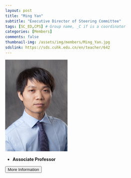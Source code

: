 ```yaml
---
layout: post
title: "Ming Yan"
subtitle: "Executive Director of Steering Committee"
tags: [SC_ED,CPS] # Group name, _C if is a coordinator
categories: [Members]
comments: false
thumbnail-img: /assets/img/members/Ming_Yan.jpg
sdslink: https://sds.cuhk.edu.cn/en/teacher/642
---
```


<!-- photo -->
<!-- size: 200px width use html-->
<img
    src="../../assets/img/members/Ming_Yan.jpg"
    alt=""
    style="width: 200px; align: left;"
/>

<!-- bio -->
- **Associate Professor**

<p>
    <button class="button">
    <a
        href="https://sds.cuhk.edu.cn/en/teacher/642"
        style="text-decoration: none"
        >More Information</a
    >
    </button>
</p>